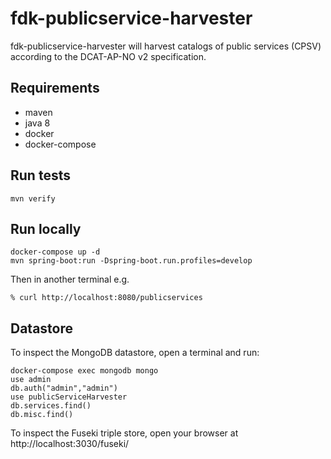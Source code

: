 # fdk-publicservice-harvester
fdk-publicservice-harvester will harvest catalogs of public services (CPSV) according to the DCAT-AP-NO v2 specification.

## Requirements
- maven
- java 8
- docker
- docker-compose

## Run tests
```
mvn verify
```

## Run locally
```
docker-compose up -d
mvn spring-boot:run -Dspring-boot.run.profiles=develop
```

Then in another terminal e.g.
```
% curl http://localhost:8080/publicservices
```

## Datastore
To inspect the MongoDB datastore, open a terminal and run:
```
docker-compose exec mongodb mongo
use admin
db.auth("admin","admin")
use publicServiceHarvester
db.services.find()
db.misc.find()
```

To inspect the Fuseki triple store, open your browser at http://localhost:3030/fuseki/
